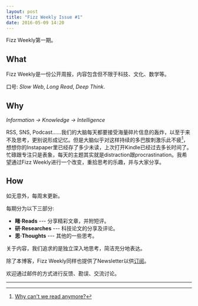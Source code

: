 ```yaml
---
layout: post
title: "Fizz Weekly Issue #1"
date: 2016-05-09 14:20
---
```


Fizz Weekly第一期。

## What
Fizz Weekly是一份公开周报，内容包含但不限于科技、文化、数学等。

口号: *Slow Web*, *Long Read*, *Deep Think*.

## Why
*Information -> Knowledge -> Intelligence*

RSS, SNS, Podcast……我们的大脑每天都要接受海量碎片信息的轰炸，以至于来不及思考，更别说形成记忆。但是大脑似乎对这样持续的多巴胺刺激乐此不疲[^1]，想想你的Instapaper里已经存了多少未读，上次打开Kindle已经过去多长时间了。忙碌跟专注只是表象，每天的主题其实就是distraction跟procrastination。我希望通过Fizz Weekly进行一个改变，重拾思考的乐趣，并与大家分享。

## How
如无意外，每周末更新。

每期分为以下三部分:

- **睹·Reads** --- 分享精彩文章，并附短评。
- **研·Researches** --- 科技论文的分享及评论。
- **思·Thoughts** --- 其他的一些思考。

关于内容，我们追求的是独立深入地思考，简洁充分地表达。

除了本博客，Fizz Weekly同样也提供了Newsletter以供[订阅](http://tinyletter.com/fizzweekly)。

欢迎通过邮件的方式进行反馈、勘误、交流讨论。

-----

[^1]: [Why can't we read anymore?](https://medium.com/@hughmcguire/why-can-t-we-read-anymore-503c38c131fe)
